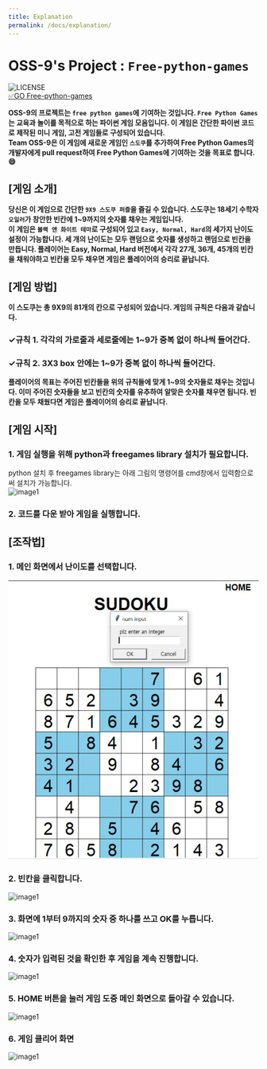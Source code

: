```yaml
---
title: Explanation
permalink: /docs/explanation/
---
```

# OSS-9's Project : `Free-python-games`
![LICENSE](https://img.shields.io/badge/license-MIT-lightgrey.svg)<br>
[&#9989;GO Free-python-games](https://github.com/20-2-SKKU-OSS/free-python-games)

**OSS-9의 프로젝트는 `free python games`에 기여하는 것입니다. `Free Python Games` 는 교육과 놀이를 목적으로 하는 파이썬 게임 모음입니다. 이 게임은 간단한 파이썬 코드로 제작된 미니 게임, 고전 게임들로 구성되어 있습니다.<br>
Team OSS-9은 이 게임에 새로운 게임인 `스도쿠`를 추가하여 Free Python Games의 개발자에게 pull request하여 Free Python Games에 기여하는 것을 목표로 합니다. :smile:**

## [게임 소개]
**당신은 이 게임으로 간단한 `9X9 스도쿠 퍼즐`을 즐길 수 있습니다. 스도쿠는 18세기 수학자 `오일러`가 창안한 빈칸에 1~9까지의 숫자를 채우는 게임입니다.<br>
이 게임은 `블랙 앤 화이트 테마`로 구성되어 있고 `Easy, Normal, Hard`의 세가지 난이도 설정이 가능합니다. 세 개의 난이도는 모두 랜덤으로 숫자를 생성하고 랜덤으로 빈칸을 만듭니다. 플레이어는 Easy, Normal, Hard 버전에서 각각 27개, 36개, 45개의 빈칸을 채워야하고 빈칸을 모두 채우면 게임은 플레이어의 승리로 끝납니다.**

## [게임 방법]
**이 스도쿠는 총 9X9의 81개의 칸으로 구성되어 있습니다. 게임의 규칙은 다음과 같습니다.**
### &#10003;규칙 1. 각각의 가로줄과 세로줄에는 1~9가 중복 없이 하나씩 들어간다.
### &#10003;규칙 2. 3X3 box 안에는 1~9가 중복 없이 하나씩 들어간다.

**플레이어의 목표는 주어진 빈칸들을 위의 규칙들에 맞게 1~9의 숫자들로 채우는 것입니다.
이미 주어진 숫자들을 보고 빈칸의 숫자를 유추하여 알맞은 숫자를 채우면 됩니다.
빈칸을 모두 채웠다면 게임은 플레이어의 승리로 끝납니다.**

## [게임 시작]
### 1. 게임 실행을 위해 python과 freegames library 설치가 필요합니다.
python 설치 후 freegames library는 아래 그림의 명령어를 cmd창에서 입력함으로써 설치가 가능합니다.  
![image1](../../Image/명령어.JPG)
### 2. 코드를 다운 받아 게임을 실행합니다. 

## [조작법]
### 1. 메인 화면에서 난이도를 선택합니다.
![image1](https://raw.githubusercontent.com/20-2-SKKU-OSS/2020-2-OSS-9/main/Image/3.JPG)

### 2. 빈칸을 클릭합니다.
![image1](../../Image/스도쿠2.JPG)

### 3. 화면에 1부터 9까지의 숫자 중 하나를 쓰고 OK를 누릅니다.
![image1](../../Image/sudoku2.JPG)

### 4. 숫자가 입력된 것을 확인한 후 게임을 계속 진행합니다.
![image1](../../Image/5.JPG)

### 5. HOME 버튼을 눌러 게임 도중 메인 화면으로 돌아갈 수 있습니다.
![image1](../../Image/sudoku1.JPG)

### 6. 게임 클리어 화면
![image1](../../Image/sudoku3.JPG)
